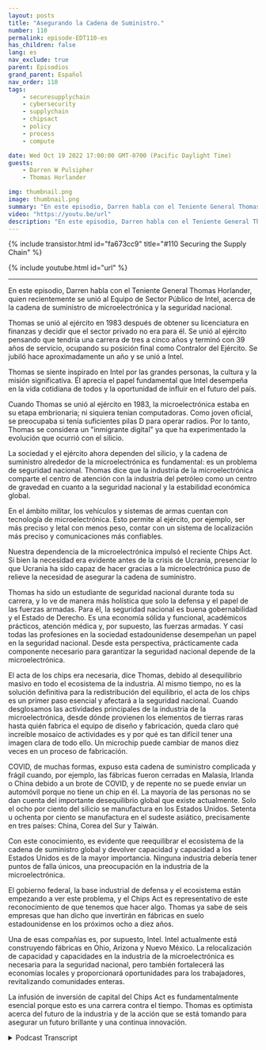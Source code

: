 ```yaml
---
layout: posts
title: "Asegurando la Cadena de Suministro."
number: 110
permalink: episode-EDT110-es
has_children: false
lang: es
nav_exclude: true
parent: Episodios
grand_parent: Español
nav_order: 110
tags:
    - securesupplychain
    - cybersecurity
    - supplychain
    - chipsact
    - policy
    - process
    - compute

date: Wed Oct 19 2022 17:00:00 GMT-0700 (Pacific Daylight Time)
guests:
    - Darren W Pulsipher
    - Thomas Horlander

img: thumbnail.png
image: thumbnail.png
summary: "En este episodio, Darren habla con el Teniente General Thomas Horlander, quien recientemente se unió al equipo de Sector Público de Intel, sobre la cadena de suministro de microelectrónica y la seguridad nacional."
video: "https://youtu.be/url"
description: "En este episodio, Darren habla con el Teniente General Thomas Horlander, quien recientemente se unió al equipo de Sector Público de Intel, sobre la cadena de suministro de microelectrónica y la seguridad nacional."
---
```


<div>
{% include transistor.html id="fa673cc9" title="#110 Securing the Supply Chain" %}

{% include youtube.html id="url" %}
</div>

---

En este episodio, Darren habla con el Teniente General Thomas Horlander, quien recientemente se unió al Equipo de Sector Público de Intel, acerca de la cadena de suministro de microelectrónica y la seguridad nacional.

Thomas se unió al ejército en 1983 después de obtener su licenciatura en finanzas y decidir que el sector privado no era para él. Se unió al ejército pensando que tendría una carrera de tres a cinco años y terminó con 39 años de servicio, ocupando su posición final como Contralor del Ejército. Se jubiló hace aproximadamente un año y se unió a Intel.

Thomas se siente inspirado en Intel por las grandes personas, la cultura y la misión significativa. Él aprecia el papel fundamental que Intel desempeña en la vida cotidiana de todos y la oportunidad de influir en el futuro del país.

Cuando Thomas se unió al ejército en 1983, la microelectrónica estaba en su etapa embrionaria; ni siquiera tenían computadoras. Como joven oficial, se preocupaba si tenía suficientes pilas D para operar radios. Por lo tanto, Thomas se considera un "inmigrante digital" ya que ha experimentado la evolución que ocurrió con el silicio.

La sociedad y el ejército ahora dependen del silicio, y la cadena de suministro alrededor de la microelectrónica es fundamental: es un problema de seguridad nacional. Thomas dice que la industria de la microelectrónica comparte el centro de atención con la industria del petróleo como un centro de gravedad en cuanto a la seguridad nacional y la estabilidad económica global.

En el ámbito militar, los vehículos y sistemas de armas cuentan con tecnología de microelectrónica. Esto permite al ejército, por ejemplo, ser más preciso y letal con menos peso, contar con un sistema de localización más preciso y comunicaciones más confiables.

Nuestra dependencia de la microelectrónica impulsó el reciente Chips Act. Si bien la necesidad era evidente antes de la crisis de Ucrania, presenciar lo que Ucrania ha sido capaz de hacer gracias a la microelectrónica puso de relieve la necesidad de asegurar la cadena de suministro.

Thomas ha sido un estudiante de seguridad nacional durante toda su carrera, y lo ve de manera más holística que solo la defensa y el papel de las fuerzas armadas. Para él, la seguridad nacional es buena gobernabilidad y el Estado de Derecho. Es una economía sólida y funcional, académicos prácticos, atención médica y, por supuesto, las fuerzas armadas. Y casi todas las profesiones en la sociedad estadounidense desempeñan un papel en la seguridad nacional. Desde esta perspectiva, prácticamente cada componente necesario para garantizar la seguridad nacional depende de la microelectrónica.

El acta de los chips era necesaria, dice Thomas, debido al desequilibrio masivo en todo el ecosistema de la industria. Al mismo tiempo, no es la solución definitiva para la redistribución del equilibrio, el acta de los chips es un primer paso esencial y afectará a la seguridad nacional. Cuando desglosamos las actividades principales de la industria de la microelectrónica, desde dónde provienen los elementos de tierras raras hasta quién fabrica el equipo de diseño y fabricación, queda claro qué increíble mosaico de actividades es y por qué es tan difícil tener una imagen clara de todo ello. Un microchip puede cambiar de manos diez veces en un proceso de fabricación.

COVID, de muchas formas, expuso esta cadena de suministro complicada y frágil cuando, por ejemplo, las fábricas fueron cerradas en Malasia, Irlanda o China debido a un brote de COVID, y de repente no se puede enviar un automóvil porque no tiene un chip en él. La mayoría de las personas no se dan cuenta del importante desequilibrio global que existe actualmente. Solo el ocho por ciento del silicio se manufactura en los Estados Unidos. Setenta u ochenta por ciento se manufactura en el sudeste asiático, precisamente en tres países: China, Corea del Sur y Taiwán.

Con este conocimiento, es evidente que reequilibrar el ecosistema de la cadena de suministro global y devolver capacidad y capacidad a los Estados Unidos es de la mayor importancia. Ninguna industria debería tener puntos de falla únicos, una preocupación en la industria de la microelectrónica.

El gobierno federal, la base industrial de defensa y el ecosistema están empezando a ver este problema, y el Chips Act es representativo de este reconocimiento de que tenemos que hacer algo. Thomas ya sabe de seis empresas que han dicho que invertirán en fábricas en suelo estadounidense en los próximos ocho a diez años.

Una de esas compañías es, por supuesto, Intel. Intel actualmente está construyendo fábricas en Ohio, Arizona y Nuevo México. La relocalización de capacidad y capacidades en la industria de la microelectrónica es necesaria para la seguridad nacional, pero también fortalecerá las economías locales y proporcionará oportunidades para los trabajadores, revitalizando comunidades enteras.

La infusión de inversión de capital del Chips Act es fundamentalmente esencial porque esto es una carrera contra el tiempo. Thomas es optimista acerca del futuro de la industria y de la acción que se está tomando para asegurar un futuro brillante y una continua innovación.



<details>
<summary> Podcast Transcript </summary>

<p></p>

</details>
